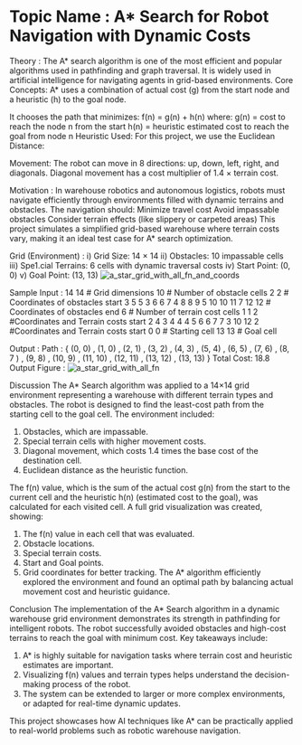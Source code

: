 # Topic Name : A* Search for Robot Navigation with Dynamic Costs
Theory : 
The A* search algorithm is one of the most efficient and popular algorithms used in pathfinding and graph traversal. It is widely used in artificial intelligence for navigating agents in grid-based environments.
Core Concepts:
A* uses a combination of actual cost (g) from the start node and a heuristic (h) to the goal node.


It chooses the path that minimizes:
                                                      f(n) = g(n) + h(n)
 where:
g(n) = cost to reach the node n from the start
h(n) = heuristic estimated cost to reach the goal from node n
Heuristic Used:
For this project, we use the Euclidean Distance:

Movement:
The robot can move in 8 directions: up, down, left, right, and diagonals.
Diagonal movement has a cost multiplier of 1.4 × terrain cost.

Motivation :
In warehouse robotics and autonomous logistics, robots must navigate efficiently through environments filled with dynamic terrains and obstacles. The navigation should:
Minimize travel cost
Avoid impassable obstacles
Consider terrain effects (like slippery or carpeted areas)
This project simulates a simplified grid-based warehouse where terrain costs vary, making it an ideal test case for A* search optimization.

Grid (Environment) :
i) Grid Size: 14 × 14
ii) Obstacles: 10 impassable cells
iii) Spe1.cial Terrains: 6 cells with dynamic traversal costs
iv) Start Point: (0, 0)
v) Goal Point: (13, 13)
![a_star_grid_with_all_fn_and_coords](https://github.com/user-attachments/assets/51b947d7-f361-4e5b-80fc-38602ecc6005)

Sample Input : 
14 14     # Grid dimensions
10           # Number of obstacle cells
2 2          # Coordinates of obstacles start
3 5
5 3
6 6
7 4
8 8
9 5
10 10
11 7
12 12    # Coordinates of obstacles end
6            # Number of terrain cost cells
1 1 2      #Coordinates and Terrain costs start
2 4 3
4 4 4
5 6 6
7 7 3
10 12 2  #Coordinates and Terrain costs start
0 0          # Starting cell
13 13      # Goal cell

Output : 
Path :  { (0, 0) , (1, 0) , (2, 1) , (3, 2) , (4, 3) , (5, 4) , (6, 5) , (7, 6) , (8, 7 ) , (9, 8) , (10, 9) , (11, 10) , (12, 11) , (13, 12) , (13, 13) }
Total Cost:  18.8
Output Figure :
![a_star_grid_with_all_fn](https://github.com/user-attachments/assets/f2225d34-19b0-4db1-a376-06e820c73857)

Discussion
The A* Search algorithm was applied to a 14×14 grid environment representing a warehouse with different terrain types and obstacles. The robot is designed to find the least-cost path from the starting cell to the goal cell. The environment included:
1. Obstacles, which are impassable.
2. Special terrain cells with higher movement costs.
3. Diagonal movement, which costs 1.4 times the base cost of the destination cell.
4. Euclidean distance as the heuristic function.
   
The f(n) value, which is the sum of the actual cost g(n) from the start to the current cell and the heuristic h(n) (estimated cost to the goal), was calculated for each visited cell. A full grid visualization was created, showing:
1. The f(n) value in each cell that was evaluated.
2. Obstacle locations.
3. Special terrain costs.
4. Start and Goal points.
5. Grid coordinates for better tracking.
The A* algorithm efficiently explored the environment and found an optimal path by balancing actual movement cost and heuristic guidance.

Conclusion
The implementation of the A* Search algorithm in a dynamic warehouse grid environment demonstrates its strength in pathfinding for intelligent robots. The robot successfully avoided obstacles and high-cost terrains to reach the goal with minimum cost. Key takeaways include:
1. A* is highly suitable for navigation tasks where terrain cost and heuristic estimates are important.
2. Visualizing f(n) values and terrain types helps understand the decision-making process of the robot.
3. The system can be extended to larger or more complex environments, or adapted for real-time dynamic updates.
   
This project showcases how AI techniques like A* can be practically applied to real-world problems such as robotic warehouse navigation.

